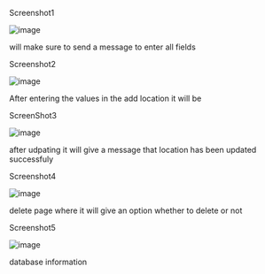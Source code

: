 Screenshot1

![image](https://github.com/user-attachments/assets/108c4e21-d43a-4592-9dbf-9fd82f77da67)

will make sure to send a message to enter all fields


Screenshot2

![image](https://github.com/user-attachments/assets/2e47a013-17cb-46e1-b7db-e6559a6312e5)

After entering the values in the add location it will be

ScreenShot3

![image](https://github.com/user-attachments/assets/01465498-5276-4d1a-a423-0b23eb979fc7)

after udpating it will give a message that location has been updated successfuly

Screenshot4

![image](https://github.com/user-attachments/assets/390f27fb-14e1-44af-955f-5dbc0624a0ce)

delete page where it will give an option whether to delete or not


Screenshot5

![image](https://github.com/user-attachments/assets/b1ab711d-a3c7-4c5c-ae50-35f8ec772178)

database information

